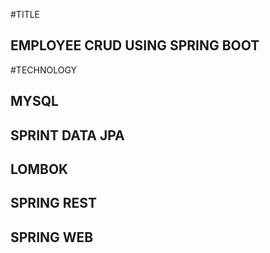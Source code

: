 #TITLE
## EMPLOYEE CRUD USING SPRING BOOT
#TECHNOLOGY
## MYSQL
## SPRINT DATA JPA
## LOMBOK
## SPRING REST
## SPRING WEB
